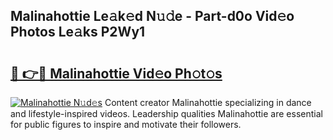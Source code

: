 ## Malinahottie Le𝚊k𝚎d N𝚞𝚍e - Part-d0o Vid𝚎o Photos Le𝚊ks P2Wy1

# <h2><a href="http://fbepvqw.evod.top/?m=Malinahottie">🔗 👉🔴 Malinahottie Vid𝚎o Ph𝚘t𝚘s</a></h2>

[![Malinahottie N𝚞d𝚎s](https://i.imgur.com/8V9OHl7.gif)](http://fbepvqw.evod.top/?m=Malinahottie)
Content creator Malinahottie specializing in dance and lifestyle-inspired videos. Leadership qualities Malinahottie are essential for public figures to inspire and motivate their followers. 

